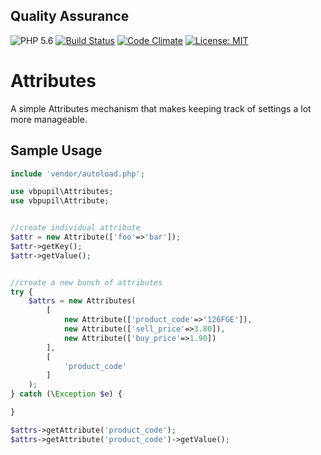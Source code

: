 ## Quality Assurance

![PHP 5.6](https://img.shields.io/badge/PHP-5.6-blue.svg)
[![Build Status](https://travis-ci.org/vbpupil/attributes.svg?branch=master)](https://travis-ci.org/vbpupil/attributes)
[![Code Climate](https://codeclimate.com/github/vbpupil/attributes/badges/gpa.svg)](https://codeclimate.com/github/vbpupil/attributes)
[![License: MIT](https://img.shields.io/badge/License-MIT-green.svg)](https://opensource.org/licenses/MIT)


# Attributes

A simple Attributes mechanism that makes keeping track of settings a lot more manageable.


## Sample Usage

```php
include 'vendor/autoload.php';

use vbpupil\Attributes;
use vbpupil\Attribute;


//create individual attribute
$attr = new Attribute(['foo'=>'bar']);
$attr->getKey();
$attr->getValue();


//create a new bunch of attributes
try {
    $attrs = new Attributes(
        [
            new Attribute(['product_code'=>'126FGE']),
            new Attribute(['sell_price'=>3.80]),
            new Attribute(['buy_price'=>1.90])
        ],
        [
            'product_code'
        ]
    );
} catch (\Exception $e) {

}

$attrs->getAttribute('product_code');
$attrs->getAttribute('product_code')->getValue();
```